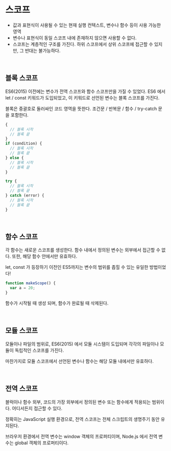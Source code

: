 # 스코프

- 값과 표현식이 사용될 수 있는 현재 실행 컨텍스트, 변수나 함수 등이 사용 가능한 영역
- 변수나 표현식이 동일 스코프 내에 존재하지 않으면 사용할 수 없다.
- 스코프는 계층적인 구조를 가진다. 하위 스코프에서 상위 스코프에 접근할 수 있지만, 그 반대는 불가능하다.

<br>

## 블록 스코프

ES6(2015) 이전에는 변수가 전역 스코프와 함수 스코프만을 가질 수 있었다. ES6 에서 let / const 키워드가 도입되었고, 이 키워드로 선언된 변수는 블록 스코프를 가진다.

블록은 중괄호로 둘러싸인 코드 영역을 뜻한다.
조건문 / 반복문 / 함수 / try-catch 문을 포함한다.

```jsx
{
  // 블록 시작
  // 블록 끝
}
if (condition) {
  // 블록 시작
  // 블록 끝
} else {
  // 블록 시작
  // 블록 끝
}
```

```jsx
try {
  // 블록 시작
  // 블록 끝
} catch (error) {
  // 블록 시작
  // 블록 끝
}
```

<br>

## 함수 스코프

각 함수는 새로운 스코프를 생성한다. 함수 내에서 정의된 변수는 외부에서 접근할 수 없다. 또한, 해당 함수 안에서만 유효하다.

let, const 가 등장하기 이전인 ES5까지는 변수의 범위를 좁힐 수 있는 유일한 방법이었다!

```jsx
function makeScope() {
  var a = 20;
}
```

함수가 시작될 때 생성 되며, 함수가 완료될 때 삭제된다.

<br>

## 모듈 스코프

모듈이나 파일의 범위로, ES6(2015) 에서 모듈 시스템이 도입되며 각각의 파일이나 모듈이 독립적인 스코프를 가진다.

마찬가지로 모듈 스코프에서 선언된 변수나 함수는 해당 모듈 내에서만 유효하다.

<br>

## 전역 스코프

블럭이나 함수 외부, 코드의 가장 외부에서 정의된 변수 또는 함수에게 적용되는 범위이다. 어디서든지 접근할 수 있다.

정확히는 JavaScript 실행 환경으로, 전역 스코프는 전체 스크립트의 생명주기 동안 유지된다.

브라우저 환경에서 전역 변수는 window 객체의 프로퍼티이며, Node.js 에서 전역 변수는 global 객체의 프로퍼티이다.
